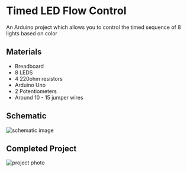 # Timed LED Flow Control

An Arduino project which allows you to control the timed sequence of 8 lights based on color

## Materials

- Breadboard
- 8 LEDS
- 4 220ohm resistors
- Arduino Uno
- 2 Potentiometers
- Around 10 - 15 jumper wires

## Schematic

![schematic image](https://github.com/angelina-tsuboi/Timed_LED_Control/blob/main/images/schematic.png)

## Completed Project

![project photo](https://github.com/angelina-tsuboi/Timed_LED_Control/blob/main/images/project.jpg)